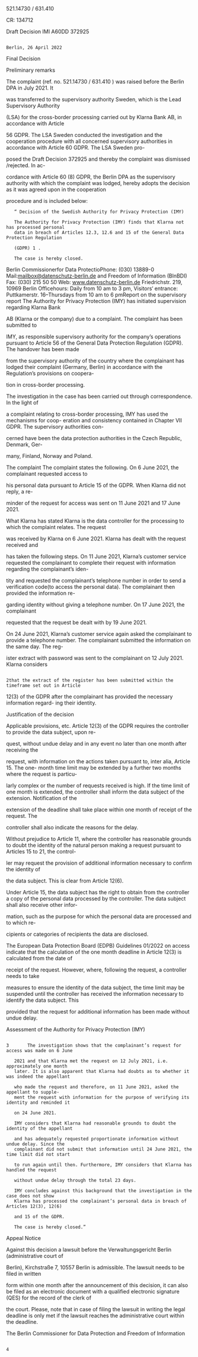 521.14730 / 631.410

CR: 134712

Draft Decision IMI A60DD 372925

                                                                               Berlin, 26 April 2022

Final Decision

Preliminary remarks

The complaint (ref. no. 521.14730 / 631.410 ) was raised before the Berlin DPA in July 2021. It

was transferred to the supervisory authority Sweden, which is the Lead Supervisory Authority

(LSA) for the cross-border processing carried out by Klarna Bank AB, in accordance with Article

56 GDPR. The LSA Sweden conducted the investigation and the cooperation procedure with all
concerned supervisory authorities in accordance with Article 60 GDPR. The LSA Sweden pro-

posed the Draft Decision 372925 and thereby the complaint was dismissed /rejected. In ac-

cordance with Article 60 (8) GDPR, the Berlin DPA as the supervisory authority with which the
complaint was lodged, hereby adopts the decision as it was agreed upon in the cooperation

procedure and is included below:

       “ Decision of the Swedish Authority for Privacy Protection (IMY)

       The Authority for Privacy Protection (IMY) finds that Klarna not has processed personal
       data in breach of Articles 12.3, 12.6 and 15 of the General Data Protection Regulation

       (GDPR) 1 .

       The case is hereby closed.

Berlin Commissionerfor Data ProtectioPhone: (030) 13889-0             Mail:mailbox@datenschutz-berlin.de
and Freedom of Information (BlnBDI)  Fax: (030) 215 50 50                 Web: www.datenschutz-berlin.de
Friedrichstr. 219, 10969 Berlin
                                     Officehours: Daily from 10 am to 3 pm,
Visitors‘ entrance: Puttkamerstr. 16–Thursdays from 10 am to 6 pmReport on the supervisory report
The Authority for Privacy Protection (IMY) has initiated supervision regarding Klarna Bank

AB (Klarna or the company) due to a complaint. The complaint has been submitted to

IMY, as responsible supervisory authority for the company’s operations pursuant to Article
56 of the General Data Protection Regulation (GDPR). The handover has been made

from the supervisory authority of the country where the complainant has lodged their
complaint (Germany, Berlin) in accordance with the Regulation’s provisions on coopera-

tion in cross-border processing.

The investigation in the case has been carried out through correspondence. In the light of

a complaint relating to cross-border processing, IMY has used the mechanisms for coop-
eration and consistency contained in Chapter VII GDPR. The supervisory authorities con-

cerned have been the data protection authorities in the Czech Republic, Denmark, Ger-

many, Finland, Norway and Poland.

The complaint
The complaint states the following. On 6 June 2021, the complainant requested access to

his personal data pursuant to Article 15 of the GDPR. When Klarna did not reply, a re-

minder of the request for access was sent on 11 June 2021 and 17 June 2021.

What Klarna has stated
Klarna is the data controller for the processing to which the complaint relates. The request

was received by Klarna on 6 June 2021. Klarna has dealt with the request received and

has taken the following steps. On 11 June 2021, Klarna’s customer service requested the
complainant to complete their request with information regarding the complainant’s iden-

tity and requested the complainant’s telephone number in order to send a verification
code(to access the personal data). The complainant then provided the information re-

garding identity without giving a telephone number. On 17 June 2021, the complainant

requested that the request be dealt with by 19 June 2021.

On 24 June 2021, Klarna’s customer service again asked the complainant to provide a
telephone number. The complainant submitted the information on the same day. The reg-

ister extract with password was sent to the complainant on 12 July 2021. Klarna considers

                                                                                       2that the extract of the register has been submitted within the timeframe set out in Article

12(3) of the GDPR after the complainant has provided the necessary information regard-
ing their identity.

Justification of the decision

Applicable provisions, etc.
Article 12(3) of the GDPR requires the controller to provide the data subject, upon re-

quest, without undue delay and in any event no later than one month after receiving the

request, with information on the actions taken pursuant to, inter alia, Article 15. The one-
month time limit may be extended by a further two months where the request is particu-

larly complex or the number of requests received is high. If the time limit of one month is
extended, the controller shall inform the data subject of the extension. Notification of the

extension of the deadline shall take place within one month of receipt of the request. The

controller shall also indicate the reasons for the delay.

Without prejudice to Article 11, where the controller has reasonable grounds to doubt the
identity of the natural person making a request pursuant to Articles 15 to 21, the control-

ler may request the provision of additional information necessary to confirm the identity of

the data subject. This is clear from Article 12(6).

Under Article 15, the data subject has the right to obtain from the controller a copy of the
personal data processed by the controller. The data subject shall also receive other infor-

mation, such as the purpose for which the personal data are processed and to which re-

cipients or categories of recipients the data are disclosed.

The European Data Protection Board (EDPB) Guidelines 01/2022 on access indicate that
the calculation of the one month deadline in Article 12(3) is calculated from the date of

receipt of the request. However, where, following the request, a controller needs to take

measures to ensure the identity of the data subject, the time limit may be suspended until
the controller has received the information necessary to identify the data subject. This

provided that the request for additional information has been made without undue delay.

Assessment of the Authority for Privacy Protection (IMY)

                                                                                           3       The investigation shows that the complainant’s request for access was made on 6 June

       2021 and that Klarna met the request on 12 July 2021, i.e. approximately one month
       later. It is also apparent that Klarna had doubts as to whether it was indeed the appellant

       who made the request and therefore, on 11 June 2021, asked the appellant to supple-
       ment the request with information for the purpose of verifying its identity and reminded it

       on 24 June 2021.

       IMY considers that Klarna had reasonable grounds to doubt the identity of the appellant

       and has adequately requested proportionate information without undue delay. Since the
       complainant did not submit that information until 24 June 2021, the time limit did not start

       to run again until then. Furthermore, IMY considers that Klarna has handled the request

       without undue delay through the total 23 days.

       IMY concludes against this background that the investigation in the case does not show
       Klarna has processed the complainant’s personal data in breach of Articles 12(3), 12(6)

       and 15 of the GDPR.

       The case is hereby closed.”

Appeal Notice

Against this decision a lawsuit before the Verwaltungsgericht Berlin (administrative court of

Berlin), Kirchstraße 7, 10557 Berlin is admissible. The lawsuit needs to be filed in written

form within one month after the announcement of this decision, it can also be filed as an
electronic document with a qualified electronic signature (QES) for the record of the clerk of

the court. Please, note that in case of filing the lawsuit in writing the legal deadline is only
met if the lawsuit reaches the administrative court within the deadline.

The Berlin Commissioner for Data Protection
and Freedom of Information

                                                                                               4
